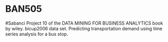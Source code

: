 # BAN505
#Sabanci
Project 10 of the DATA MINING FOR BUSINESS ANALYTICS book by wiley.
bicup2006 data set.
Predicting transportation demand using time series analysis for a bus stop.
